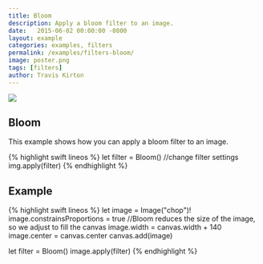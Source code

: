 ```yaml
---
title: Bloom
description: Apply a bloom filter to an image.
date:   2015-06-02 00:00:00 -0800
layout: example
categories: examples, filters
permalink: /examples/filters-bloom/
image: poster.png
tags: [filters]
author: Travis Kirton
---
```

![](bloom.png)

## Bloom
This example shows how you can apply a bloom filter to an image.

{% highlight swift lineos %}
let filter = Bloom()
//change filter settings
img.apply(filter)
{% endhighlight %}

## Example
{% highlight swift lineos %}
let image = Image("chop")!
image.constrainsProportions = true
//Bloom reduces the size of the image, so we adjust to fill the canvas
image.width = canvas.width + 140
image.center = canvas.center
canvas.add(image)

let filter = Bloom()
image.apply(filter)
{% endhighlight %}
